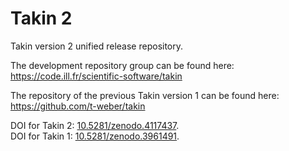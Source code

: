 # Takin 2
Takin version 2 unified release repository.

The development repository group can be found here:  
https://code.ill.fr/scientific-software/takin

The repository of the previous Takin version 1 can be found here:  
https://github.com/t-weber/takin

DOI for Takin 2: [10.5281/zenodo.4117437](https://dx.doi.org/10.5281/zenodo.4117437).  
DOI for Takin 1: [10.5281/zenodo.3961491](https://dx.doi.org/10.5281/zenodo.3961491).
